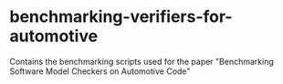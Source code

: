 # benchmarking-verifiers-for-automotive
Contains the benchmarking scripts used for the paper "Benchmarking Software Model Checkers on Automotive Code"
